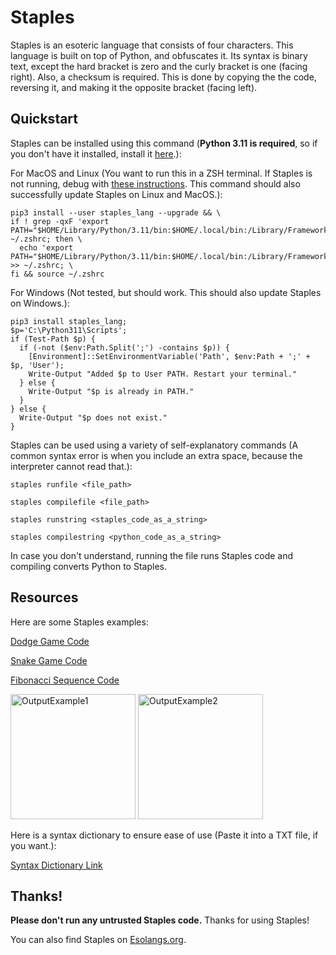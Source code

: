 # Staples
Staples is an esoteric language that consists of four characters. This language is built on top of Python, and obfuscates it. Its syntax is binary text, except the hard bracket is zero and the curly bracket is one (facing right). Also, a checksum is required. This is done by copying the the code, reversing it, and making it the opposite bracket (facing left).

## Quickstart
Staples can be installed using this command (**Python 3.11 is required**, so if you don't have it installed, install it [here](https://www.python.org/downloads/release/python-3111/).):

For MacOS and Linux (You want to run this in a ZSH terminal. If Staples is not running, debug with [these instructions](https://github.com/SeafoodStudios/Staples/blob/main/docs/debugmaclinux.md). This command should also successfully update Staples on Linux and MacOS.):
```
pip3 install --user staples_lang --upgrade && \
if ! grep -qxF 'export PATH="$HOME/Library/Python/3.11/bin:$HOME/.local/bin:/Library/Frameworks/Python.framework/Versions/3.11/bin:/usr/local/bin:/opt/homebrew/bin:/usr/bin:$PATH"' ~/.zshrc; then \
  echo 'export PATH="$HOME/Library/Python/3.11/bin:$HOME/.local/bin:/Library/Frameworks/Python.framework/Versions/3.11/bin:/usr/local/bin:/opt/homebrew/bin:/usr/bin:$PATH"' >> ~/.zshrc; \
fi && source ~/.zshrc
```
For Windows (Not tested, but should work. This should also update Staples on Windows.):
```
pip3 install staples_lang; 
$p='C:\Python311\Scripts'; 
if (Test-Path $p) { 
  if (-not ($env:Path.Split(';') -contains $p)) { 
    [Environment]::SetEnvironmentVariable('Path', $env:Path + ';' + $p, 'User'); 
    Write-Output "Added $p to User PATH. Restart your terminal." 
  } else { 
    Write-Output "$p is already in PATH." 
  } 
} else { 
  Write-Output "$p does not exist." 
}
```
Staples can be used using a variety of self-explanatory commands (A common syntax error is when you include an extra space, because the interpreter cannot read that.):
```
staples runfile <file_path>
```
```
staples compilefile <file_path>
```
```
staples runstring <staples_code_as_a_string>
```
```
staples compilestring <python_code_as_a_string>
```
In case you don't understand, running the file runs Staples code and compiling converts Python to Staples.

## Resources

Here are some Staples examples: 

[Dodge Game Code](https://raw.githubusercontent.com/SeafoodStudios/Staples/refs/heads/main/examples/dodge.py.staples)

[Snake Game Code](https://raw.githubusercontent.com/SeafoodStudios/Staples/refs/heads/main/examples/snake.py.staples)

[Fibonacci Sequence Code](https://raw.githubusercontent.com/SeafoodStudios/Staples/refs/heads/main/examples/fibonacci.py.staples)


<img width="200" alt="OutputExample1" src="https://github.com/user-attachments/assets/d06bf9ec-d659-4a68-a575-3fd1fb0f22b5" />

<img width="200" alt="OutputExample2" src="https://github.com/user-attachments/assets/50107c92-e983-4cb0-84a1-2adf204b8e6e" />


Here is a syntax dictionary to ensure ease of use (Paste it into a TXT file, if you want.):

[Syntax Dictionary Link](https://raw.githubusercontent.com/SeafoodStudios/Staples/refs/heads/main/static/staples_dictionary.txt)

## Thanks!
**Please don't run any untrusted Staples code.** Thanks for using Staples!

You can also find Staples on [Esolangs.org](https://esolangs.org/wiki/Staples).
